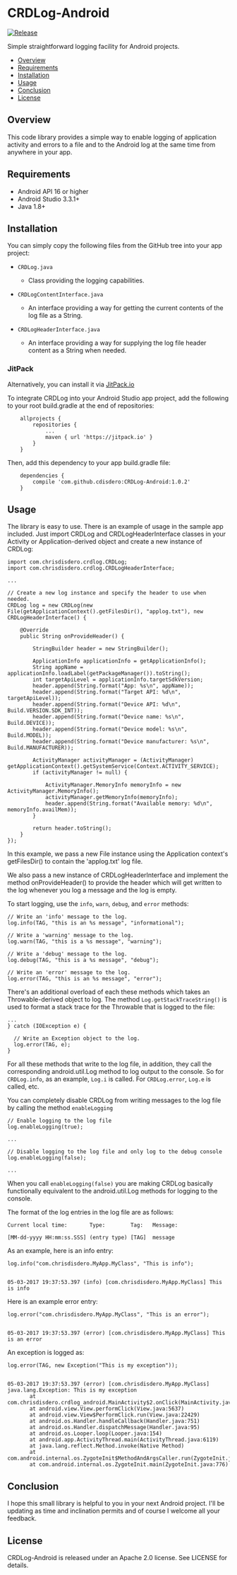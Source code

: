 # CRDLog-Android

[![Release](https://jitpack.io/v/cdisdero/CRDLog-Android.svg)](https://jitpack.io/#cdisdero/CRDLog-Android)

Simple straightforward logging facility for Android projects.

- [Overview](#overview)
- [Requirements](#requirements)
- [Installation](#installation)
- [Usage](#usage)
- [Conclusion](#conclusion)
- [License](#license)

## Overview
This code library provides a simple way to enable logging of application activity and errors to a file and to the Android log at the same time from anywhere in your app.

## Requirements
- Android API 16 or higher
- Android Studio 3.3.1+
- Java 1.8+

## Installation
You can simply copy the following files from the GitHub tree into your app project:

  * `CRDLog.java`
    - Class providing the logging capabilities.

  * `CRDLogContentInterface.java`
    - An interface providing a way for getting the current contents of the log file as a String.
    
  * `CRDLogHeaderInterface.java`
    - An interface providing a way for supplying the log file header content as a String when needed.    

### JitPack
Alternatively, you can install it via [JitPack.io](https://jitpack.io/#cdisdero/CRDLog-Android)

To integrate CRDLog into your Android Studio app project, add the following to your root build.gradle at the end of repositories:

```
	allprojects {
		repositories {
			...
			maven { url 'https://jitpack.io' }
		}
	}
```

Then, add this dependency to your app build.gradle file:

```
	dependencies {
		compile 'com.github.cdisdero:CRDLog-Android:1.0.2'
	}
```

## Usage
The library is easy to use.  There is an example of usage in the sample app included.  Just import CRDLog and CRDLogHeaderInterface classes in your Activity or Application-derived object and create a new instance of CRDLog:

```
import com.chrisdisdero.crdlog.CRDLog;
import com.chrisdisdero.crdlog.CRDLogHeaderInterface;

...

// Create a new log instance and specify the header to use when needed.
CRDLog log = new CRDLog(new File(getApplicationContext().getFilesDir(), "applog.txt"), new CRDLogHeaderInterface() {

    @Override
    public String onProvideHeader() {

        StringBuilder header = new StringBuilder();

        ApplicationInfo applicationInfo = getApplicationInfo();
        String appName = applicationInfo.loadLabel(getPackageManager()).toString();
        int targetApiLevel = applicationInfo.targetSdkVersion;
        header.append(String.format("App: %s\n", appName));
        header.append(String.format("Target API: %d\n", targetApiLevel));
        header.append(String.format("Device API: %d\n", Build.VERSION.SDK_INT));
        header.append(String.format("Device name: %s\n", Build.DEVICE));
        header.append(String.format("Device model: %s\n", Build.MODEL));
        header.append(String.format("Device manufacturer: %s\n", Build.MANUFACTURER));

        ActivityManager activityManager = (ActivityManager) getApplicationContext().getSystemService(Context.ACTIVITY_SERVICE);
        if (activityManager != null) {

            ActivityManager.MemoryInfo memoryInfo = new ActivityManager.MemoryInfo();
            activityManager.getMemoryInfo(memoryInfo);
            header.append(String.format("Available memory: %d\n", memoryInfo.availMem));
        }

        return header.toString();
    }
});

```

In this example, we pass a new File instance using the Application context's getFilesDir() to contain the 'applog.txt' log file.

We also pass a new instance of CRDLogHeaderInterface and implement the method onProvideHeader() to provide the header which will get written to the log whenever you log a message and the log is empty.

To start logging, use the `info`, `warn`, `debug`, and `error` methods:

```
// Write an 'info' message to the log.
log.info(TAG, "this is an %s message", "informational");

// Write a 'warning' message to the log.
log.warn(TAG, "this is a %s message", "warning");

// Write a 'debug' message to the log.
log.debug(TAG, "this is a %s message", "debug");

// Write an 'error' message to the log.
log.error(TAG, "this is an %s message", "error");
```

There's an additional overload of each these methods which takes an Throwable-derived object to log.  The method `Log.getStackTraceString()` is used to format a stack trace for the Throwable that is logged to the file:

```
...
} catch (IOException e) {

  // Write an Exception object to the log.
  log.error(TAG, e);
}
```

For all these methods that write to the log file, in addition, they call the corresponding android.util.Log method to log output to the console.  So for `CRDLog.info`, as an example, `Log.i` is called.  For `CRDLog.error`, `Log.e` is called, etc.

You can completely disable CRDLog from writing messages to the log file by calling the method `enableLogging`

```
// Enable logging to the log file
log.enableLogging(true);

...

// Disable logging to the log file and only log to the debug console
log.enableLogging(false);

...
```

When you call `enableLogging(false)` you are making CRDLog basically functionally equivalent to the android.util.Log methods for logging to the console.

The format of the log entries in the log file are as follows:

```
Current local time:       Type:        Tag:   Message:

[MM-dd-yyyy HH:mm:ss.SSS] (entry type) [TAG]  message
```

As an example, here is an info entry:

```
log.info("com.chrisdisdero.MyApp.MyClass", "This is info");
 
 
05-03-2017 19:37:53.397 (info) [com.chrisdisdero.MyApp.MyClass] This is info
```

Here is an example error entry:
```
log.error("com.chrisdisdero.MyApp.MyClass", "This is an error");
 
 
05-03-2017 19:37:53.397 (error) [com.chrisdisdero.MyApp.MyClass] This is an error

```

An exception is logged as:
```
log.error(TAG, new Exception("This is my exception"));
 
  
05-03-2017 19:37:53.397 (error) [com.chrisdisdero.MyApp.MyClass] java.lang.Exception: This is my exception
       at com.chrisdisdero.crdlog_android.MainActivity$2.onClick(MainActivity.java:93)
       at android.view.View.performClick(View.java:5637)
       at android.view.View$PerformClick.run(View.java:22429)
       at android.os.Handler.handleCallback(Handler.java:751)
       at android.os.Handler.dispatchMessage(Handler.java:95)
       at android.os.Looper.loop(Looper.java:154)
       at android.app.ActivityThread.main(ActivityThread.java:6119)
       at java.lang.reflect.Method.invoke(Native Method)
       at com.android.internal.os.ZygoteInit$MethodAndArgsCaller.run(ZygoteInit.java:886)
       at com.android.internal.os.ZygoteInit.main(ZygoteInit.java:776)
```

## Conclusion
I hope this small library is helpful to you in your next Android project.  I'll be updating as time and inclination permits and of course I welcome all your feedback.

## License
CRDLog-Android is released under an Apache 2.0 license. See LICENSE for details.
